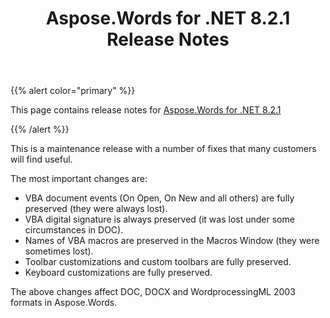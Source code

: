 ﻿---
title: Aspose.Words for .NET 8.2.1 Release Notes
articleTitle: Aspose.Words for .NET 8.2.1 Release Notes
linktitle: Aspose.Words for .NET 8.2.1 Release Notes
description: "Aspose.Words for .NET 8.2.1 Release Notes – learn about the latest updates and fixes."
type: docs
weight: 70
url: /net/aspose-words-for-net-8-2-1-release-notes/
---

{{% alert color="primary" %}} 

This page contains release notes for [Aspose.Words for .NET 8.2.1](https://downloads.aspose.com/words/net/new-releases/aspose.words-for-.net-8.2.1/)

{{% /alert %}} 

This is a maintenance release with a number of fixes that many customers will find useful.

The most important changes are:

- VBA document events (On Open, On New and all others) are fully preserved (they were always lost).
- VBA digital signature is always preserved (it was lost under some circumstances in DOC).
- Names of VBA macros are preserved in the Macros Window (they were sometimes lost).
- Toolbar customizations and custom toolbars are fully preserved.
- Keyboard customizations are fully preserved.

The above changes affect DOC, DOCX and WordprocessingML 2003 formats in Aspose.Words.




